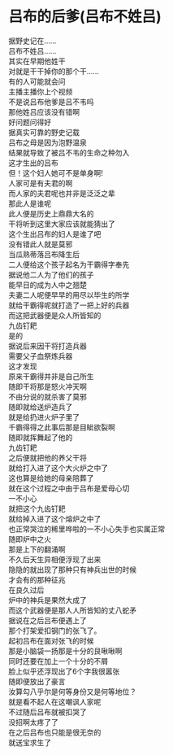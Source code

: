 # 吕布的后爹(吕布不姓吕)

据野史记在……  
吕布不姓吕……  
其实在早期他姓干  
对就是干干掉你的那个干……  
有的人可能就会问  
主播主播你上个视频  
不是说吕布他爹是吕不韦吗  
那他姓吕应该没有错啊  
好问题问得好  
据真实可靠的野史记载  
吕布之母是因为泡野温泉  
结果就导致了被吕不韦的生命之种勿入  
这才生出的吕布  
但！这个妇人她可不是单身啊!  
人家可是有夫君的啊  
而人家的夫君呢也并非是泛泛之辈  
那此人是谁呢  
此人便是历史上鼎鼎大名的  
干将听到这里大家应该就能猜出了  
这个生出吕布的妇人是谁了吧  
没有错此人就是莫邪  
当瓜熟蒂落吕布降生后  
二人便给这个孩子起名为干霸得字奉先  
据说他二人为了他们的孩子  
能早日的成为人中之翘楚  
夫妻二人呢便早早的用尽以毕生的所学  
就给干霸得呢就打造了一把上好的兵器  
而这把武器便是众人所皆知的  
九齿钉耙  
是的  
据说后来因干将打造兵器  
需要父子血祭炼兵器  
这才发现  
原来干霸得并非是自己所生  
随即干将那是怒火冲天啊  
不由分说的就杀害了莫邪  
随即就给送炉造兵了  
就是给扔进火炉子里了  
千霸得得之此事后那是目眦欲裂啊  
随即就挥舞起了他的  
九齿钉耙  
之后便就把他的养父干将  
就给打入进了这个大火炉之中了  
这也算是给她的母亲陪葬了  
就在这个过程之中由于吕布是爱母心切  
一不小心  
就把这个九齿钉耙  
就给掉入进了这个熔炉之中了  
也正常哭泣的稀里哗啦的一不小心失手也实属正常  
随即炉中之火  
那是上下的翻涌啊  
不久后天生异相便浮现了出来  
隐隐的就出现了那种只有神兵出世的时候  
才会有的那种征兆  
在良久过后  
炉中的神兵是果然大成了  
而这个武器便是那人人所皆知的丈八蛇矛  
据说在之后吕布便遇上了  
那个打架爱扣钢门的张飞了。  
起初吕布在面对张飞的时候  
那是小脑袋一扬那是十分的艮啾啾啊  
同时还要在加上一个十分的不屑  
脸上似乎还浮现出了6个字我很嚣张  
随即便放出了豪言  
汝算勾八乎尔是何等身份又是何等地位？  
就是看不起人在这嘲讽人家呢  
不过随后吕布就被扣哭了  
没招啊太疼了了  
在之后吕布也只能是很无奈的  
就送宝求生了  
  